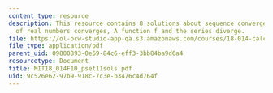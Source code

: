 ```yaml
---
content_type: resource
description: This resource contains 8 solutions about sequence converges, Cauchy sequence
  of real numbers converges, A function f and the series diverge.
file: https://ol-ocw-studio-app-qa.s3.amazonaws.com/courses/18-014-calculus-with-theory-fall-2010/9c526e6297b9918c7c3eb3476c4d764f_MIT18_014F10_pset11sols.pdf
file_type: application/pdf
parent_uid: 09800893-0e69-84c6-eff3-3bb84ba9d6a4
resourcetype: Document
title: MIT18_014F10_pset11sols.pdf
uid: 9c526e62-97b9-918c-7c3e-b3476c4d764f
---
```

